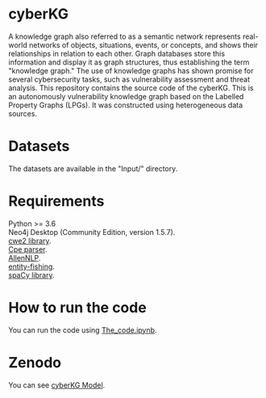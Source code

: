# cyberKG
   A knowledge graph also referred to as a semantic network represents real-world networks of objects, situations, events, or concepts, and shows their relationships in relation to each other. Graph databases store this information and display it as graph structures, thus establishing the term "knowledge graph." The use of knowledge graphs has shown promise for several cybersecurity tasks, such as vulnerability assessment and threat analysis. This repository contains the source code of the cyberKG. This is an autonomously vulnerability knowledge graph based on the Labelled Property Graphs (LPGs). It was constructed using heterogeneous data sources. 

# Datasets
The datasets are available in the "Input/" directory.

# Requirements
   Python >= 3.6\
   Neo4j Desktop (Community Edition, version 1.5.7).\
   [cwe2 library](https://github.com/nexB/cwe2). \
   [Cpe parser](https://github.com/sabuhish/cpe-parser). \
   [AllenNLP](https://docs.allennlp.org/main/). \
   [entity-fishing](https://nerd.readthedocs.io/en/latest/). \
   [spaCy library](https://spacy.io/).
# How to run the code
   You can run the code using [The_code.ipynb](https://github.com/neostrange/cyberKG/blob/main/Code/The_code.ipynb).
# Zenodo
   You can see [cyberKG Model](https://zenodo.org/records/14796080).
